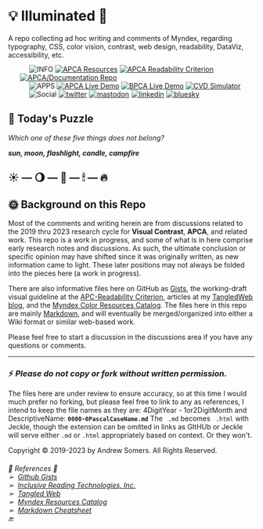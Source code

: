 # 💡 Illuminated 🌟
A repo collecting ad hoc writing and comments of Myndex, regarding typography, CSS, color vision, contrast, web design, readability, DataViz, accessibility, etc.    
<br><br>
<p align="left" class="por " style="margin: -36px 24px 12px">&emsp13;&emsp13;&emsp13;&emsp13;<img src="https://badgen.net/badge/INF&thinsp;/&#10148;/cc0066?labelColor=990033" alt="INFO" />&nbsp;<a href="https://git.myndex.com"><img src="https://badgen.net/badge/APCA/Resources/3300aa" alt="APCA Resources" /></a>&nbsp;<a href="https://readtech.org/ARC/"><img src="https://badgen.net/badge/APCA/Readability%20Criterion/ba12aa" alt="APCA Readability Criterion" /></a>&nbsp;<a href="https://github.com/Myndex/SAPC-APCA"><img src="https://badgen.net/badge/APCA/Docs%20Repo/dd5500" alt="APCA/Documentation Repo" /></a><br>&emsp13;&emsp13;&emsp13;&emsp13;<img src="https://badgen.net/badge/APP/&#10148;/007700?labelColor=005500" alt="APPS" />&nbsp;<a href="https://apcacontrast.com"><img src="https://badgen.net/badge/APCA/Live%20Demo/dd5500" alt="APCA Live Demo" /></a>&nbsp;<a href="https://bridgepca.com"><img src="https://badgen.net/badge/BridgePCA/Live Demo/0055bb" alt="BPCA Live Demo" /></a>&nbsp;<a href="https://www.myndex.com/CVD/"><img src="https://badgen.net/badge/Color Blind/Simulator/bb0055" alt="CVD Simulator" /></a><br>&emsp13;&emsp13;&emsp13;&emsp13;<img src="https://badgen.net/badge/SCL/&#10148;/0000aa?labelColor=000088" alt="Social" />&nbsp;<a href="https://twitter.com/MyndexResearch"><img src="https://badgen.net/badge/@/OnTwitter?color=0066cc&icon=twitter" alt="twitter" /></a>&emsp13;<a href="https://techhub.social/@Myndex"><img src="https://badgen.net/badge/@/OnMastodon?color=6600cc&icon=mastodon" alt="mastodon" /></a>&emsp13;<a href="https://www.linkedin.com/in/andrew-m-somers/"><img src="https://badgen.net/badge/in&nbsp;@/LinkedIn?color=0066cc" alt="linkedin" /></a>&emsp13;<a href="https://bsky.app/profile/myndex.bsky.social"><img src="https://badgen.net/badge/•&nbsp;@/Bsky?color=2244ff" alt="bluesky" /></a></p>


## 🧩 Today's Puzzle
_Which one of these five things does not belong?_ 

**_sun, moon, flashlight, candle, campfire_**    
## ☀️ — 🌖 — 🔦 — 🕯 — 🔥


## 🌞 Background on this Repo
Most of the comments and writing herein are from discussions related to the 2019 thru 2023 research cycle for **Visual Contrast**, **APCA**, and related work. This repo is a work in progress, and some of what is in here comprise early research notes and discussions. As such, the ultimate conclusion or specific opinion may have shifted since it was originally written, as new information came to light. These later positions may not always be folded into the pieces here (a work in progress).

There are also informative files here on GitHub as [Gists][1], the working-draft visual guideline at the [APC-Readability Criterion][2], articles at my [TangledWeb blog][3], and the [Myndex Color Resources Catalog][4]. The files here in this repo are mainly [Markdown][5], and will eventually be merged/organized into either a Wiki format or similar web-based work. 

Please feel free to start a discussion in the discussions area if you have any questions or comments.

-----
### ⚡️ _Please do not copy or fork without written permission._   

The files here are under review to ensure accuracy, so at this time I would much prefer no forking, but please feel free to link to any as references, I intend to keep the file names as they are: 4DigitYear - 1or2DigitMonth and DescriptiveName: **` 0000-0PascalCaseName.md `** The ` .md` becomes ` .html` with Jeckle, though the extension can be omitted in links as GItHUb or Jeckle will serve either `.md` or `.html` appropriately based on context. Or they won't.

Copyright © 2019-2023 by Andrew Somers. All Rights Reserved.    

###### 🔆 _References_ 🌝<br>➢&nbsp;&nbsp;[Github Gists][1] <br>➢&nbsp;&nbsp;[Inclusive Reading Technologies, Inc.][2]<br>➢&nbsp;&nbsp;[Tangled Web][3] <br>➢&nbsp;&nbsp;[Myndex Resources Catalog][4] <br>➢&nbsp;&nbsp;[Markdown Cheatsheet][5] <br>🔚

[1]: https://gist.github.com/Myndex
[2]: https://readtech.org/ARC/
[3]: https://tangledweb.xyz
[4]: https://git.myndex.com
[5]: https://gist.github.com/Myndex/5140d6fe98519bb15c503c490e713233#file-githubflavoredmarkdown-md
